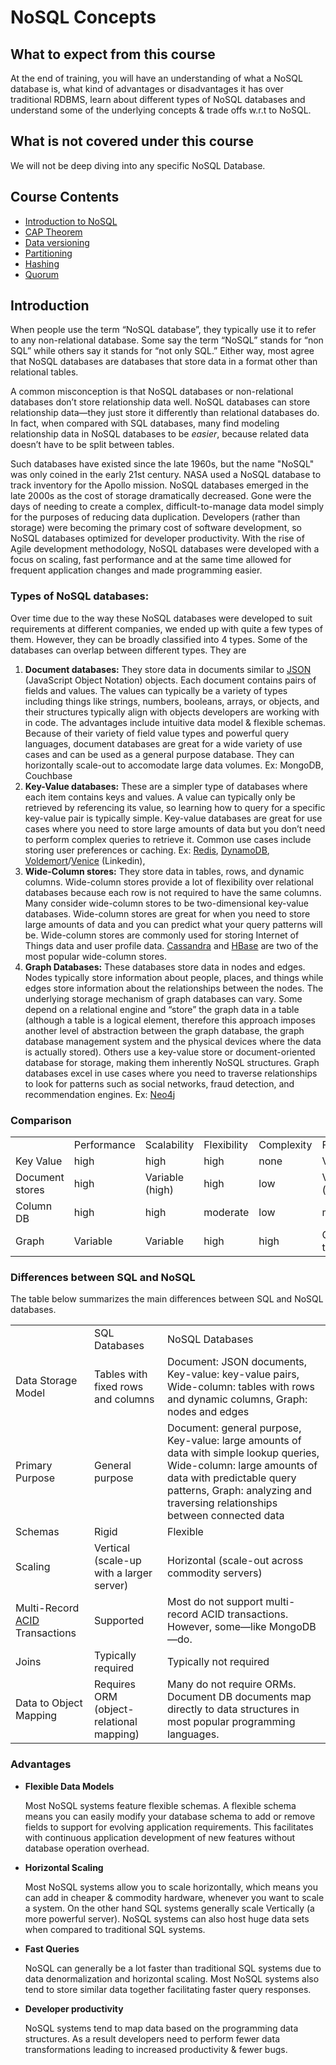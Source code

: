 # NoSQL Concepts


## What to expect from this course

At the end of training, you will have an understanding of what a NoSQL database is, what kind of advantages or disadvantages it has over traditional RDBMS, learn about different types of NoSQL databases and understand some of the underlying concepts & trade offs w.r.t to NoSQL.


## What is not covered under this course

We will not be deep diving into any specific NoSQL Database. 


## Course Contents



*   [Introduction to NoSQL](https://linkedin.github.io/school-of-sre/databases_nosql/intro/#introduction)
*   [CAP Theorem](https://linkedin.github.io/school-of-sre/databases_nosql/key_concepts/#cap-theorem)
*   [Data versioning](https://linkedin.github.io/school-of-sre/databases_nosql/key_concepts/#versioning-of-data-in-distributed-systems)
*   [Partitioning](https://linkedin.github.io/school-of-sre/databases_nosql/key_concepts/#partitioning)
*   [Hashing](https://linkedin.github.io/school-of-sre/databases_nosql/key_concepts/#hashing)
*   [Quorum](https://linkedin.github.io/school-of-sre/databases_nosql/key_concepts/#quorum)


## Introduction

When people use the term “NoSQL database”, they typically use it to refer to any non-relational database. Some say the term “NoSQL” stands for “non SQL” while others say it stands for “not only SQL.” Either way, most agree that NoSQL databases are databases that store data in a format other than relational tables.

A common misconception is that NoSQL databases or non-relational databases don’t store relationship data well. NoSQL databases can store relationship data—they just store it differently than relational databases do. In fact, when compared with SQL databases, many find modeling relationship data in NoSQL databases to be _easier_, because related data doesn’t have to be split between tables.

Such databases have existed since the late 1960s, but the name "NoSQL" was only coined in the early 21st century. NASA used a NoSQL database to track inventory for the Apollo mission. NoSQL databases emerged in the late 2000s as the cost of storage dramatically decreased. Gone were the days of needing to create a complex, difficult-to-manage data model simply for the purposes of reducing data duplication. Developers (rather than storage) were becoming the primary cost of software development, so NoSQL databases optimized for developer productivity. With the rise of Agile development methodology, NoSQL databases were developed with a focus on scaling, fast performance and at the same time allowed for frequent application changes and made programming easier.


### Types of NoSQL databases:

Over time due to the way these NoSQL databases were developed to suit requirements at different companies, we ended up with quite a few types of them. However, they can be broadly classified into 4 types. Some of the databases can overlap between different types. They are



1. **Document databases:** They store data in documents similar to [JSON](https://www.json.org/json-en.html) (JavaScript Object Notation) objects. Each document contains pairs of fields and values. The values can typically be a variety of types including things like strings, numbers, booleans, arrays, or objects, and their structures typically align with objects developers are working with in code. The advantages include intuitive data model & flexible schemas. Because of their variety of field value types and powerful query languages, document databases are great for a wide variety of use cases and can be used as a general purpose database. They can horizontally scale-out to accomodate large data volumes. Ex: MongoDB, Couchbase
2. **Key-Value databases:** These are a simpler type of databases where each item contains keys and values. A value can typically only be retrieved by referencing its value, so learning how to query for a specific key-value pair is typically simple. Key-value databases are great for use cases where you need to store large amounts of data but you don’t need to perform complex queries to retrieve it. Common use cases include storing user preferences or caching. Ex: [Redis](https://redis.io/), [DynamoDB](https://aws.amazon.com/dynamodb/), [Voldemort](https://www.project-voldemort.com/voldemort/)/[Venice](https://engineering.linkedin.com/blog/2017/04/building-venice--a-production-software-case-study) (Linkedin), 
3. **Wide-Column stores:** They store data in tables, rows, and dynamic columns. Wide-column stores provide a lot of flexibility over relational databases because each row is not required to have the same columns. Many consider wide-column stores to be two-dimensional key-value databases. Wide-column stores are great for when you need to store large amounts of data and you can predict what your query patterns will be. Wide-column stores are commonly used for storing Internet of Things data and user profile data. [Cassandra](https://cassandra.apache.org/) and [HBase](https://hbase.apache.org/) are two of the most popular wide-column stores.
4. **Graph Databases:** These databases store data in nodes and edges. Nodes typically store information about people, places, and things while edges store information about the relationships between the nodes. The underlying storage mechanism of graph databases can vary. Some depend on a relational engine and “store” the graph data in a table (although a table is a logical element, therefore this approach imposes another level of abstraction between the graph database, the graph database management system and the physical devices where the data is actually stored). Others use a key-value store or document-oriented database for storage, making them inherently NoSQL structures. Graph databases excel in use cases where you need to traverse relationships to look for patterns such as social networks, fraud detection, and recommendation engines. Ex: [Neo4j](https://neo4j.com/) 


### **Comparison** 


<table>
  <tr>
   <td>
   </td>
   <td>Performance
   </td>
   <td>Scalability
   </td>
   <td>Flexibility
   </td>
   <td>Complexity
   </td>
   <td>Functionality
   </td>
  </tr>
  <tr>
   <td>Key Value
   </td>
   <td>high
   </td>
   <td>high
   </td>
   <td>high
   </td>
   <td>none
   </td>
   <td>Variable
   </td>
  </tr>
  <tr>
   <td>Document stores
   </td>
   <td>high
   </td>
   <td>Variable (high)
   </td>
   <td>high
   </td>
   <td>low
   </td>
   <td>Variable (low)
   </td>
  </tr>
  <tr>
   <td>Column DB
   </td>
   <td>high
   </td>
   <td>high
   </td>
   <td>moderate
   </td>
   <td>low
   </td>
   <td>minimal
   </td>
  </tr>
  <tr>
   <td>Graph
   </td>
   <td>Variable
   </td>
   <td>Variable
   </td>
   <td>high
   </td>
   <td>high
   </td>
   <td>Graph theory
   </td>
  </tr>
</table>



### Differences between SQL and NoSQL

The table below summarizes the main differences between SQL and NoSQL databases.


<table>
  <tr>
   <td>
   </td>
   <td>SQL Databases
   </td>
   <td>NoSQL Databases
   </td>
  </tr>
  <tr>
   <td>Data Storage Model
   </td>
   <td>Tables with fixed rows and columns
   </td>
   <td>Document: JSON documents, Key-value: key-value pairs, Wide-column: tables with rows and dynamic columns, Graph: nodes and edges
   </td>
  </tr>
  <tr>
   <td>Primary Purpose
   </td>
   <td>General purpose
   </td>
   <td>Document: general purpose, Key-value: large amounts of data with simple lookup queries, Wide-column: large amounts of data with predictable query patterns, Graph: analyzing and traversing relationships between connected data
   </td>
  </tr>
  <tr>
   <td>Schemas
   </td>
   <td>Rigid
   </td>
   <td>Flexible
   </td>
  </tr>
  <tr>
   <td>Scaling
   </td>
   <td>Vertical (scale-up with a larger server)
   </td>
   <td>Horizontal (scale-out across commodity servers)
   </td>
  </tr>
  <tr>
   <td>Multi-Record <a href="https://en.wikipedia.org/wiki/ACID">ACID </a>Transactions
   </td>
   <td>Supported
   </td>
   <td>Most do not support multi-record ACID transactions. However, some—like MongoDB—do.
   </td>
  </tr>
  <tr>
   <td>Joins
   </td>
   <td>Typically required
   </td>
   <td>Typically not required
   </td>
  </tr>
  <tr>
   <td>Data to Object Mapping
   </td>
   <td>Requires ORM (object-relational mapping)
   </td>
   <td>Many do not require ORMs. Document DB documents map directly to data structures in most popular programming languages.
   </td>
  </tr>
</table>



### Advantages



*   **Flexible Data Models**

    Most NoSQL systems feature flexible schemas. A flexible schema means you can easily modify your database schema to add or remove fields to support for evolving application requirements. This facilitates with continuous application development of new features without database operation overhead.

*   **Horizontal Scaling**

    Most NoSQL systems allow you to scale horizontally, which means you can add in cheaper & commodity hardware, whenever you want to scale a system. On the other hand SQL systems generally scale Vertically (a more powerful server). NoSQL systems can also host huge data sets when compared to traditional SQL systems.

*   **Fast Queries**

    NoSQL can generally be a lot faster than traditional SQL systems due to data denormalization and horizontal scaling. Most NoSQL systems also tend to store similar data together facilitating faster query responses. 

*   **Developer productivity**

    NoSQL systems tend to map data based on the programming data structures. As a result developers need to perform fewer data transformations leading to increased productivity & fewer bugs.
